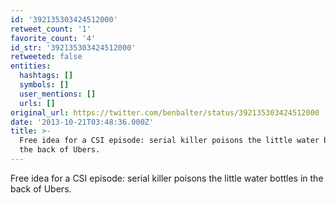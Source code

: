 ```yaml
---
id: '392135303424512000'
retweet_count: '1'
favorite_count: '4'
id_str: '392135303424512000'
retweeted: false
entities:
  hashtags: []
  symbols: []
  user_mentions: []
  urls: []
original_url: https://twitter.com/benbalter/status/392135303424512000
date: '2013-10-21T03:48:36.000Z'
title: >-
  Free idea for a CSI episode: serial killer poisons the little water bottles in
  the back of Ubers.
---
```


Free idea for a CSI episode: serial killer poisons the little water bottles in the back of Ubers.